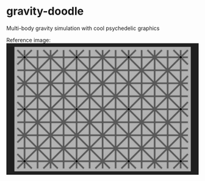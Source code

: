 # gravity-doodle
Multi-body gravity simulation with cool psychedelic graphics

Reference image:
![481246537_10213503430177832_4784523438848659002_n.jpg](481246537_10213503430177832_4784523438848659002_n.jpg)